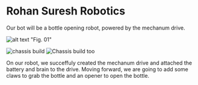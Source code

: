 # Rohan Suresh Robotics

Our bot will be a bottle opening robot, powered by the mechanum drive.

![alt text](https://github.com/Rsuresh2/rsRobotics2023/blob/main/images/plan01.jpeg?raw=true) "Fig. 01"


![chassis build](https://github.com/Rsuresh2/Robotsteam1/blob/main/images/PXL_20230913_194543386.MP.jpg?raw=true)
![Chassis build too](https://github.com/Rsuresh2/Robotsteam1/blob/main/images/PXL_20230913_195652661.MP.jpg?raw=true)

On our robot, we succeffuly created the mechanum drive and attached the battery and brain to the drive. Moving forward, we are going to add some claws to grab the bottle and an opener to open the bottle.
